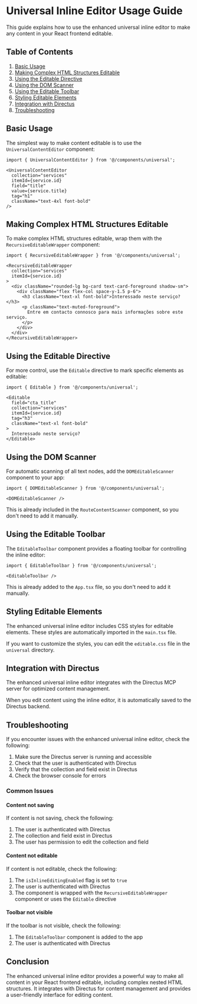 # Universal Inline Editor Usage Guide

This guide explains how to use the enhanced universal inline editor to make any content in your React frontend editable.

## Table of Contents

1. [Basic Usage](#basic-usage)
2. [Making Complex HTML Structures Editable](#making-complex-html-structures-editable)
3. [Using the Editable Directive](#using-the-editable-directive)
4. [Using the DOM Scanner](#using-the-dom-scanner)
5. [Using the Editable Toolbar](#using-the-editable-toolbar)
6. [Styling Editable Elements](#styling-editable-elements)
7. [Integration with Directus](#integration-with-directus)
8. [Troubleshooting](#troubleshooting)

## Basic Usage

The simplest way to make content editable is to use the `UniversalContentEditor` component:

```tsx
import { UniversalContentEditor } from '@/components/universal';

<UniversalContentEditor
  collection="services"
  itemId={service.id}
  field="title"
  value={service.title}
  tag="h1"
  className="text-4xl font-bold"
/>
```

## Making Complex HTML Structures Editable

To make complex HTML structures editable, wrap them with the `RecursiveEditableWrapper` component:

```tsx
import { RecursiveEditableWrapper } from '@/components/universal';

<RecursiveEditableWrapper
  collection="services"
  itemId={service.id}
>
  <div className="rounded-lg bg-card text-card-foreground shadow-sm">
    <div className="flex flex-col space-y-1.5 p-6">
      <h3 className="text-xl font-bold">Interessado neste serviço?</h3>
      <p className="text-muted-foreground">
        Entre em contacto connosco para mais informações sobre este serviço.
      </p>
    </div>
  </div>
</RecursiveEditableWrapper>
```

## Using the Editable Directive

For more control, use the `Editable` directive to mark specific elements as editable:

```tsx
import { Editable } from '@/components/universal';

<Editable
  field="cta_title"
  collection="services"
  itemId={service.id}
  tag="h3"
  className="text-xl font-bold"
>
  Interessado neste serviço?
</Editable>
```

## Using the DOM Scanner

For automatic scanning of all text nodes, add the `DOMEditableScanner` component to your app:

```tsx
import { DOMEditableScanner } from '@/components/universal';

<DOMEditableScanner />
```

This is already included in the `RouteContentScanner` component, so you don't need to add it manually.

## Using the Editable Toolbar

The `EditableToolbar` component provides a floating toolbar for controlling the inline editor:

```tsx
import { EditableToolbar } from '@/components/universal';

<EditableToolbar />
```

This is already added to the `App.tsx` file, so you don't need to add it manually.

## Styling Editable Elements

The enhanced universal inline editor includes CSS styles for editable elements. These styles are automatically imported in the `main.tsx` file.

If you want to customize the styles, you can edit the `editable.css` file in the `universal` directory.

## Integration with Directus

The enhanced universal inline editor integrates with the Directus MCP server for optimized content management. 

When you edit content using the inline editor, it is automatically saved to the Directus backend.

## Troubleshooting

If you encounter issues with the enhanced universal inline editor, check the following:

1. Make sure the Directus server is running and accessible
2. Check that the user is authenticated with Directus
3. Verify that the collection and field exist in Directus
4. Check the browser console for errors

### Common Issues

#### Content not saving

If content is not saving, check the following:

1. The user is authenticated with Directus
2. The collection and field exist in Directus
3. The user has permission to edit the collection and field

#### Content not editable

If content is not editable, check the following:

1. The `isInlineEditingEnabled` flag is set to `true`
2. The user is authenticated with Directus
3. The component is wrapped with the `RecursiveEditableWrapper` component or uses the `Editable` directive

#### Toolbar not visible

If the toolbar is not visible, check the following:

1. The `EditableToolbar` component is added to the app
2. The user is authenticated with Directus

## Conclusion

The enhanced universal inline editor provides a powerful way to make all content in your React frontend editable, including complex nested HTML structures. It integrates with Directus for content management and provides a user-friendly interface for editing content.
